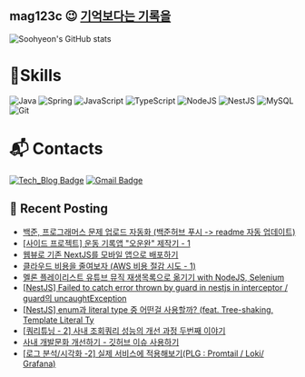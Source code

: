 ## mag123c 😉 [기억보다는 기록을](https://mag1c.tistory.com)

![Soohyeon's GitHub stats](https://github-readme-stats.vercel.app/api?username=mag123c&show_icons=true&theme=dark)
<!--[![Solved.ac Profile](http://mazassumnida.wtf/api/v2/generate_badge?boj=diehreo)](https://solved.ac/diehreo/)-->

# 💪Skills
![Java](https://img.shields.io/badge/Java-007396?style=flat-square&logo=Java&logoColor=white)
![Spring](https://img.shields.io/badge/Spring-6DB33F?style=flat-square&logo=Spring&logoColor=white)
![JavaScript](https://img.shields.io/badge/JavaScript-F7DF1E?style=flat-square&logo=JavaScript&logoColor=white)
![TypeScript](https://img.shields.io/badge/Typescript-3178C6?style=flat-square&logo=Typescript&logoColor=white)
![NodeJS](https://img.shields.io/badge/Node.js-339933?style=flat-square&logo=Node.js&logoColor=white)
![NestJS](https://img.shields.io/badge/NestJS-E0234E?style=flat-square&logo=NestJS&logoColor=white)
![MySQL](https://img.shields.io/badge/MySQL-4479A1?style=flat-square&logo=MySQL&logoColor=white)
![Git](https://img.shields.io/badge/Git-000000?style=flat-square&logo=Git&logoColor=white)
 
# :mailbox_with_mail: Contacts
[![Tech_Blog Badge](http://img.shields.io/badge/-Tech%20blog-red?style=flat-square&logo=tistory&link=https://mag1c.tistory.com/)](https://mag1c.tistory.com/)
[![Gmail Badge](https://img.shields.io/badge/Gmail-e6e6e6?style=flat-square&logo=Gmail&logoColor=white&link=mailto:diehreo@gmail.com)](mailto:diehreo@gmail.com)

## 📕 Recent Posting
- [백준, 프로그래머스 문제 업로드 자동화 (백준허브 푸시 -&gt; readme 자동 업데이트)](https://mag1c.tistory.com/512)</br>
- [[사이드 프로젝트] 운동 기록앱 &quot;오운완&quot; 제작기 - 1](https://mag1c.tistory.com/510)</br>
- [웹뷰로 기존 NextJS를 모바일 앱으로 배포하기](https://mag1c.tistory.com/509)</br>
- [클라우드 비용을 줄여보자 (AWS 비용 절감 시도 - 1)](https://mag1c.tistory.com/507)</br>
- [멜론 플레이리스트 유튜브 뮤직 재생목록으로 옮기기 with NodeJS, Selenium](https://mag1c.tistory.com/506)</br>
- [[NestJS] Failed to catch error thrown by guard in nestjs in interceptor / guard의 uncaughtException](https://mag1c.tistory.com/505)</br>
- [[NestJS] enum과 literal type 중 어떤걸 사용할까? (feat. Tree-shaking, Template Literal Ty](https://mag1c.tistory.com/504)</br>
- [[쿼리튜닝 - 2] 사내 조회쿼리 성능의 개선 과정 두번째 이야기](https://mag1c.tistory.com/503)</br>
- [사내 개발문화 개선하기 - 깃허브 이슈 사용하기](https://mag1c.tistory.com/502)</br>
- [[로그 분석/시각화 -2] 실제 서비스에 적용해보기(PLG : Promtail / Loki/ Grafana)](https://mag1c.tistory.com/501)</br>
